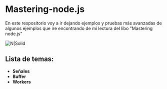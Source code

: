 # Mastering-node.js
En este respositorio voy a ir dejando ejemplos y pruebas más avanzadas de algunos ejemplos que ire encontrando de mi lectura del libo "Mastering node.js"

![N|Solid](http://damiancipolat.com/webFiles/mastering.png)

## Lista de temas:

- **Señales**
- **Buffer**
- **Workers**
